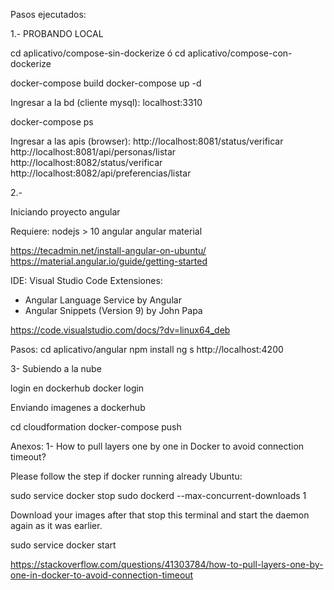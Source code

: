 Pasos ejecutados:

1.- PROBANDO LOCAL

cd aplicativo/compose-sin-dockerize
ó
cd aplicativo/compose-con-dockerize

docker-compose build
docker-compose up -d

Ingresar a la bd (cliente mysql):
localhost:3310

docker-compose ps

Ingresar a las apis (browser):
http://localhost:8081/status/verificar
http://localhost:8081/api/personas/listar
http://localhost:8082/status/verificar
http://localhost:8082/api/preferencias/listar

2.-

Iniciando proyecto angular

Requiere: 
nodejs > 10
angular
angular material

https://tecadmin.net/install-angular-on-ubuntu/
https://material.angular.io/guide/getting-started

IDE: Visual Studio Code
Extensiones:
 - Angular Language Service by Angular
 - Angular Snippets (Version 9) by John Papa

 https://code.visualstudio.com/docs/?dv=linux64_deb

 Pasos:
 cd aplicativo/angular
 npm install
 ng s
 http://localhost:4200


3- Subiendo a la nube

login en dockerhub
docker login

Enviando imagenes a dockerhub

cd cloudformation
docker-compose push











Anexos:
1- How to pull layers one by one in Docker to avoid connection timeout?

Please follow the step if docker running already Ubuntu:

sudo service docker stop
sudo dockerd --max-concurrent-downloads 1

Download your images after that stop this terminal and start the daemon again as it was earlier.

sudo service docker start

https://stackoverflow.com/questions/41303784/how-to-pull-layers-one-by-one-in-docker-to-avoid-connection-timeout


